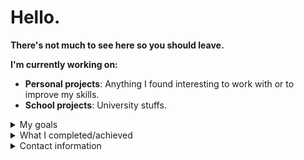 # Hello.

**There's not much to see here so you should leave.**

**I'm currently working on:**
- **Personal projects**: Anything I found interesting to work with or to improve my skills.
- **School projects**: University stuffs.
<!--
**Henrywasd01/Henrywasd01** is a ✨ _special_ ✨ repository because its `README.md` (this file) appears on your GitHub profile.

Here are some ideas to get you started:

- 🌱 I’m currently learning ...
- 👯 I’m looking to collaborate on ...
- 🤔 I’m looking for help with ...
- 💬 Ask me about ...
-->
<details>
<summary>My goals</summary>

- Complete university.
- Learn more programming languages.

</details>

<details>
  <summary> What I completed/achieved </summary>

  - Some personal projects.
</details>

<details>
  <summary> Contact information</summary>

  ## No. You already know too much.
</details>
